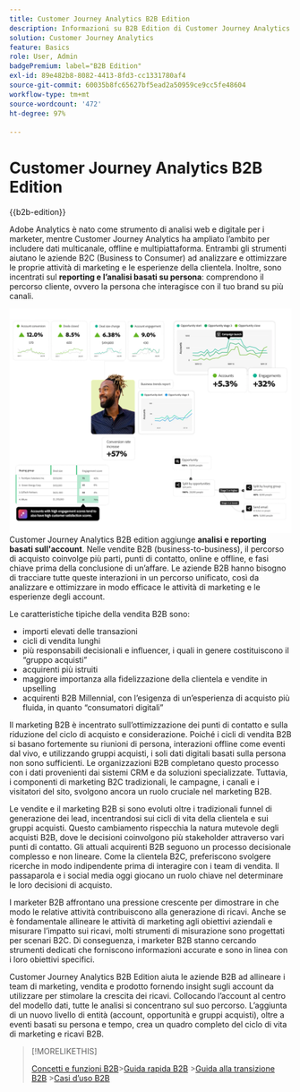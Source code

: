 ```yaml
---
title: Customer Journey Analytics B2B Edition
description: Informazioni su B2B Edition di Customer Journey Analytics.
solution: Customer Journey Analytics
feature: Basics
role: User, Admin
badgePremium: label="B2B Edition"
exl-id: 89e482b8-8082-4413-8fd3-cc1331780af4
source-git-commit: 60035b8fc65627bf5ead2a50959ce9cc5fe48604
workflow-type: tm+mt
source-wordcount: '472'
ht-degree: 97%

---
```



# Customer Journey Analytics B2B Edition

{{b2b-edition}}

Adobe Analytics è nato come strumento di analisi web e digitale per i marketer, mentre Customer Journey Analytics ha ampliato l’ambito per includere dati multicanale, offline e multipiattaforma.  Entrambi gli strumenti aiutano le aziende B2C (Business to Consumer) ad analizzare e ottimizzare le proprie attività di marketing e le esperienze della clientela. Inoltre, sono incentrati sul **reporting e l’analisi basati su persona**: comprendono il percorso cliente, ovvero la persona che interagisce con il tuo brand su più canali.

![Immagine protagonista B2B](assets/b2b-image.png)
Customer Journey Analytics B2B edition aggiunge **analisi e reporting basati sull&#39;account**. Nelle vendite B2B (business-to-business), il percorso di acquisto coinvolge più parti, punti di contatto, online e offline, e fasi chiave prima della conclusione di un’affare. Le aziende B2B hanno bisogno di tracciare tutte queste interazioni in un percorso unificato, così da analizzare e ottimizzare in modo efficace le attività di marketing e le esperienze degli account.

Le caratteristiche tipiche della vendita B2B sono:

* importi elevati delle transazioni
* cicli di vendita lunghi
* più responsabili decisionali e influencer, i quali in genere costituiscono il “gruppo acquisti”
* acquirenti più istruiti
* maggiore importanza alla fidelizzazione della clientela e vendite in upselling
* acquirenti B2B Millennial, con l’esigenza di un’esperienza di acquisto più fluida, in quanto “consumatori digitali”

Il marketing B2B è incentrato sull’ottimizzazione dei punti di contatto e sulla riduzione del ciclo di acquisto e considerazione. Poiché i cicli di vendita B2B si basano fortemente su riunioni di persona, interazioni offline come eventi dal vivo, e utilizzando gruppi acquisti, i soli dati digitali basati sulla persona non sono sufficienti. Le organizzazioni B2B completano questo processo con i dati provenienti dai sistemi CRM e da soluzioni specializzate. Tuttavia, i componenti di marketing B2C tradizionali, le campagne, i canali e i visitatori del sito, svolgono ancora un ruolo cruciale nel marketing B2B.

Le vendite e il marketing B2B si sono evoluti oltre i tradizionali funnel di generazione dei lead, incentrandosi sui cicli di vita della clientela e sui gruppi acquisti. Questo cambiamento rispecchia la natura mutevole degli acquisti B2B, dove le decisioni coinvolgono più stakeholder attraverso vari punti di contatto. Gli attuali acquirenti B2B seguono un processo decisionale complesso e non lineare. Come la clientela B2C, preferiscono svolgere ricerche in modo indipendente prima di interagire con i team di vendita. Il passaparola e i social media oggi giocano un ruolo chiave nel determinare le loro decisioni di acquisto.

I marketer B2B affrontano una pressione crescente per dimostrare in che modo le relative attività contribuiscono alla generazione di ricavi.  Anche se è fondamentale allineare le attività di marketing agli obiettivi aziendali e misurare l’impatto sui ricavi, molti strumenti di misurazione sono progettati per scenari B2C. Di conseguenza, i marketer B2B stanno cercando strumenti dedicati che forniscono informazioni accurate e sono in linea con i loro obiettivi specifici.

Customer Journey Analytics B2B Edition aiuta le aziende B2B ad allineare i team di marketing, vendita e prodotto fornendo insight sugli account da utilizzare per stimolare la crescita dei ricavi. Collocando l’account al centro del modello dati, tutte le analisi si concentrano sul suo percorso. L’aggiunta di un nuovo livello di entità (account, opportunità e gruppi acquisti), oltre a eventi basati su persona e tempo, crea un quadro completo del ciclo di vita di marketing e ricavi B2B.


>[!MORELIKETHIS]
>
>[Concetti e funzioni B2B](cja-b2b-concepts-features.md)
>&#x200B;>[Guida rapida B2B](cja-b2b-quick-start-guide.md)
>&#x200B;>[Guida alla transizione B2B](cja-b2b-transition.md)
>&#x200B;>[Casi d’uso B2B](/help/use-cases/b2b/b2b-edition/use-cases-overview.md)
>
